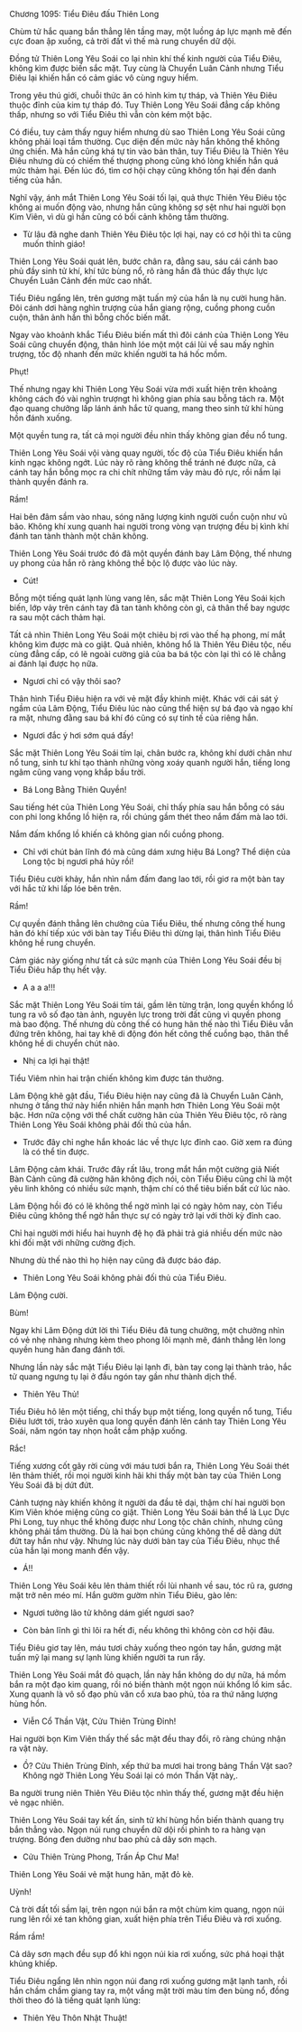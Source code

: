 




Chương 1095: Tiểu Điêu đấu Thiên Long


Chùm tử hắc quang bắn thẳng lên tầng may, một luồng áp lực mạnh mẽ đến cực đoan ập xuống, cả trời đất vì thế mà rung chuyển dữ dội.

Đồng tử Thiên Long Yêu Soái co lại nhìn khí thế kinh người của Tiểu Điêu, không kìm được biến sắc mặt. Tuy cùng là Chuyển Luân Cảnh nhưng Tiểu Điêu lại khiến hắn có cảm giác vô cùng nguy hiểm.

Trong yêu thú giới, chuỗi thức ăn có hình kim tự tháp, và Thiên Yêu Điêu thuộc đỉnh của kim tự tháp đó. Tuy Thiên Long Yêu Soái đẳng cấp không thấp, nhưng so với Tiểu Điêu thì vẫn còn kém một bậc.

Có điều, tuy cảm thấy nguy hiểm nhưng dù sao Thiên Long Yêu Soái cũng không phải loại tầm thường. Cục diện đến mức này hắn không thể không ứng chiến. Mà hắn cũng khá tự tin vào bản thân, tuy Tiểu Điêu là Thiên Yêu Điêu nhưng dù có chiếm thế thượng phong cũng khó lòng khiến hắn quá mức thảm hại. Đến lúc đó, tìm cơ hội chạy cũng không tổn hại đến danh tiếng của hắn.

Nghĩ vậy, ánh mắt Thiên Long Yêu Soái tối lại, quả thực Thiên Yêu Điêu tộc không ai muốn động vào, nhưng hắn cũng không sợ sệt như hai người bọn Kim Viên, vì dù gì hắn cũng có bối cảnh không tầm thường.

- Từ lâu đã nghe danh Thiên Yêu Điêu tộc lợi hại, nay có cơ hội thì ta cũng muốn thỉnh giáo!

Thiên Long Yêu Soái quát lên, bước chân ra, đằng sau, sáu cái cánh bao phủ đầy sinh tử khí, khí tức bùng nổ, rõ ràng hắn đã thúc đẩy thực lực Chuyển Luân Cảnh đến mức cao nhất.

Tiểu Điêu ngẩng lên, trên gương mặt tuấn mỹ của hắn là nụ cười hung hãn. Đôi cánh dơi hàng nghìn trượng của hắn giang rộng, cuồng phong cuồn cuộn, thân ảnh hắn thì bỗng chốc biến mất.

Ngay vào khoảnh khắc Tiểu Điêu biến mất thì đôi cánh của Thiên Long Yêu Soái cũng chuyển động, thân hình lóe một một cái lùi về sau mấy nghìn trượng, tốc độ nhanh đến mức khiến người ta há hốc mồm.

Phụt!

Thế nhưng ngay khi Thiên Long Yêu Soái vừa mới xuất hiện trên khoảng không cách đó vài nghìn trượngt hì không gian phía sau bỗng tách ra. Một đạo quang chưởng lấp lánh ánh hắc tử quang, mang theo sinh tử khí hùng hồn đánh xuống.

Một quyền tung ra, tất cả mọi người đều nhìn thấy không gian đều nổ tung.

Thiên Long Yêu Soái vội vàng quay người, tốc độ của Tiểu Điêu khiến hắn kinh ngạc không ngớt. Lúc này rõ ràng không thể tránh né được nữa, cả cánh tay hắn bỗng mọc ra chi chít những tấm vảy màu đỏ rực, rồi nắm lại thành quyền đánh ra.

Rầm!

Hai bên đâm sầm vào nhau, sóng năng lượng kinh người cuồn cuộn như vũ bão. Không khí xung quanh hai người trong vòng vạn trượng đều bị kình khí đánh tan tành thành một chân không.

Thiên Long Yêu Soái trước đó đã một quyền đánh bay Lâm Động, thế nhưng uy phong của hắn rõ ràng không thể bộc lộ được vào lúc này.

- Cút!

Bỗng một tiếng quát lạnh lùng vang lên, sắc mặt Thiên Long Yêu Soái kịch biến, lớp vảy trên cánh tay đã tan tành không còn gì, cả thân thể bay ngược ra sau một cách thảm hại.

Tất cả nhìn Thiên Long Yêu Soái một chiêu bị rơi vào thế hạ phong, mí mắt không kìm được mà co giật. Quả nhiên, không hổ là Thiên Yêu Điêu tộc, nếu cùng đẳng cấp, có lẽ ngoài cường giả của ba bá tộc còn lại thì có lẽ chẳng ai đánh lại được họ nữa.

- Ngươi chỉ có vậy thôi sao?

Thân hình Tiểu Điêu hiện ra với vẻ mặt đầy khinh miệt. Khác với cái sát ý ngầm của Lâm Động, Tiểu Điêu lúc nào cũng thể hiện sự bá đạo và ngạo khí ra mặt, nhưng đằng sau bá khí đó cũng có sự tinh tế của riêng hắn.

- Ngươi đắc ý hơi sớm quá đấy!

Sắc mặt Thiên Long Yêu Soái tím lại, chân bước ra, không khí dưới chân như nổ tung, sinh tư khí tạo thành những vòng xoáy quanh người hắn, tiếng long ngâm cũng vang vọng khắp bầu trời.

- Bá Long Bằng Thiên Quyền!

Sau tiếng hét của Thiên Long Yêu Soái, chỉ thấy phía sau hắn bỗng có sáu con phi long khổng lồ hiện ra, rồi chúng gầm thét theo nắm đấm mà lao tới.

Nắm đấm khổng lồ khiến cả không gian nổi cuồng phong.

- Chỉ với chút bản lĩnh đó mà cũng dám xưng hiệu Bá Long? Thể diện của Long tộc bị ngươi phá hủy rồi!

Tiểu Điêu cười khảy, hắn nhìn nắm đấm đang lao tới, rồi giơ ra một bàn tay với hắc tử khi lấp lóe bên trên.

Rầm!

Cự quyền đánh thẳng lên chưởng của Tiểu Điêu, thế nhưng công thế hung hãn đó khí tiếp xúc với bàn tay Tiểu Điêu thì dừng lại, thân hình Tiểu Điêu không hề rung chuyển.

Cảm giác này giống như tất cả sức mạnh của Thiên Long Yêu Soái đều bị Tiểu Điêu hấp thụ hết vậy.

- A a a a!!!

Sắc mặt Thiên Long Yêu Soái tím tái, gầm lên từng trận, long quyền khổng lồ tung ra vô số đạo tàn ảnh, nguyên lực trong trời đất cũng vì quyền phong mà bao động. Thế nhưng dù công thế có hung hãn thế nào thì Tiểu Điêu vẫn đứng trên không, hai tay khẽ di động đón hết công thế cuồng bạo, thân thể không hề di chuyển chút nào.

- Nhị ca lợi hại thật!

Tiểu Viêm nhìn hai trận chiến không kìm được tán thưởng.

Lâm Động khẽ gật đầu, Tiểu Điêu hiện nay cũng đã là Chuyển Luân Cảnh, nhưng ở tầng thứ này hiển nhiên hắn mạnh hơn Thiên Long Yêu Soái một bậc. Hơn nữa cộng với thể chất cường hãn của Thiên Yêu Điêu tộc, rõ ràng Thiên Long Yêu Soái không phải đối thủ của hắn.

- Trước đây chỉ nghe hắn khoác lác về thực lực đỉnh cao. Giờ xem ra đúng là có thể tin được.

Lâm Động cảm khái. Trước đây rất lâu, trong mắt hắn một cường giả Niết Bàn Cảnh cũng đã cường hãn không địch nói, còn Tiểu Điêu cũng chỉ là một yêu linh không có nhiều sức mạnh, thậm chí có thể tiêu biến bất cứ lúc nào.

Lâm Động hồi đó có lẽ không thể ngờ mình lại có ngày hôm nay, còn Tiểu Điêu cũng không thể ngờ hắn thực sự có ngày trở lại với thời kỳ đỉnh cao.

Chỉ hai người mới hiểu hai huynh đệ họ đã phải trả giá nhiều dến mức nào khi đối mặt với những cường địch.

Nhưng dù thế nào thì họ hiện nay cũng đã được báo đáp.

- Thiên Long Yêu Soái không phải đối thủ của Tiểu Điêu.

Lâm Động cười.

Bùm!

Ngay khi Lâm Động dứt lời thì Tiểu Điêu đã tung chưởng, một chưởng nhìn có vẻ nhẹ nhàng nhưng kèm theo phong lôi mạnh mẽ, đánh thẳng lên long quyền hung hãn đang đánh tới.

Nhưng lần này sắc mặt Tiểu Điêu lại lạnh đi, bàn tay cong lại thành trảo, hắc tử quang ngưng tụ lại ở đầu ngón tay gần như thành dịch thể.

- Thiên Yêu Thủ!

Tiểu Điêu hô lên một tiếng, chỉ thấy bụp một tiếng, long quyền nổ tung, Tiểu Điêu lướt tới, trảo xuyên qua long quyền đánh lên cánh tay Thiên Long Yêu Soái, năm ngón tay nhọn hoắt cắm phập xuống.

Rắc!

Tiếng xương cốt gãy rời cùng với máu tươi bắn ra, Thiên Long Yêu Soái thét lên thảm thiết, rồi mọi người kinh hãi khi thấy một bàn tay của Thiên Long Yêu Soái đã bị dứt đứt.

Cảnh tượng này khiến không ít người da đầu tê dại, thậm chí hai người bọn Kim Viên khóe miệng cũng co giật. Thiên Long Yêu Soái bản thể là Lục Dực Phi Long, tuy nhục thể không được như Long tộc chân chính, nhưng cũng không phải tầm thường. Dù là hai bọn chúng cũng không thể dễ dàng dứt đứt tay hắn như vậy. Nhưng lúc này dưới bàn tay của Tiểu Điêu, nhục thể của hắn lại mong manh đến vậy.

- Á!!

Thiên Long Yêu Soái kêu lên thảm thiết rồi lùi nhanh về sau, tóc rũ ra, gương mặt trở nên méo mí. Hắn gườm gườm nhìn Tiểu Điêu, gào lên:

- Ngươi tưởng lão tử không dám giết ngươi sao?

- Còn bản lĩnh gì thì lôi ra hết đi, nếu không thì không còn cơ hội đâu.

Tiểu Điêu giơ tay lên, máu tươi chảy xuống theo ngón tay hắn, gương mặt tuấn mỹ lại mang sự lạnh lùng khiến người ta run rẩy.

Thiên Long Yêu Soái mắt đỏ quạch, lần này hắn không do dự nữa, há mồm bắn ra một đạo kim quang, rồi nó biến thành một ngọn núi khổng lồ kim sắc. Xung quanh là vô số đạo phù văn cổ xưa bao phủ, tỏa ra thứ năng lượng hùng hồn.

- Viễn Cổ Thần Vật, Cửu Thiên Trùng Đỉnh!

Hai người bọn Kim Viên thấy thế sắc mặt đều thay đổi, rõ ràng chúng nhận ra vật này.

- Ồ? Cửu Thiên Trùng Đỉnh, xếp thứ ba mươi hai trong bảng Thần Vật sao? Không ngờ Thiên Long Yêu Soái lại có món Thần Vật này,.

Ba người trung niên Thiên Yêu Điêu tộc nhìn thấy thế, gương mặt đều hiện vẻ ngạc nhiên.

Thiên Long Yêu Soái tay kết ấn, sinh tử khí hùng hồn biến thành quang trụ bắn thẳng vào. Ngọn núi rung chuyển dữ dội rồi phình to ra hàng vạn trượng. Bóng đen dường như bao phủ cả dãy sơn mạch.

- Cửu Thiên Trùng Phong, Trấn Áp Chư Ma!

Thiên Long Yêu Soái vẻ mặt hung hãn, mặt đỏ kè.

Uỳnh!

Cả trời đất tối sầm lại, trên ngọn núi bắn ra một chùm kim quang, ngọn núi rung lên rồi xé tan không gian, xuất hiện phía trên Tiểu Điêu và rơi xuống.

Rầm rầm!

Cả dãy sơn mạch đều sụp đổ khi ngọn núi kia rơi xuống, sức phá hoại thật khủng khiếp.

Tiểu Điêu ngẩng lên nhìn ngọn núi đang rơi xuống gương mặt lạnh tanh, rồi hắn chầm chầm giang tay ra, một vầng mặt trời màu tím đen bùng nổ, đồng thời theo đó là tiếng quát lạnh lùng:

- Thiên Yêu Thôn Nhật Thuật!




